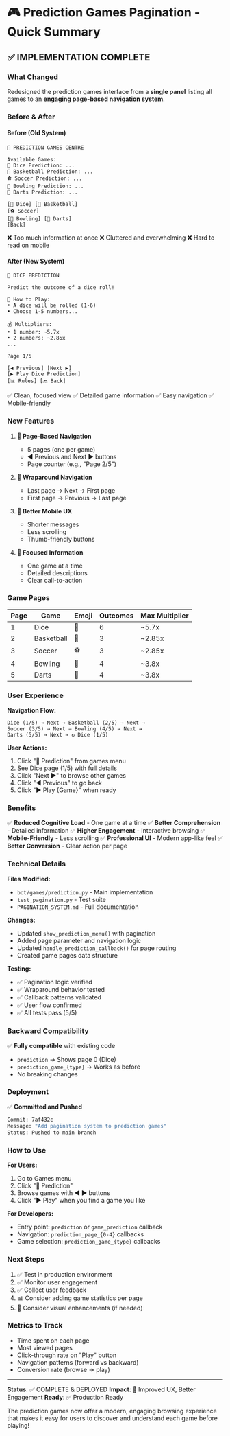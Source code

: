 # 🎮 Prediction Games Pagination - Quick Summary

## ✅ IMPLEMENTATION COMPLETE

### What Changed
Redesigned the prediction games interface from a **single panel** listing all games to an **engaging page-based navigation system**.

### Before & After

#### Before (Old System)
```
🔮 PREDICTION GAMES CENTRE

Available Games:
🎲 Dice Prediction: ...
🏀 Basketball Prediction: ...
⚽ Soccer Prediction: ...
🎳 Bowling Prediction: ...
🎯 Darts Prediction: ...

[🎲 Dice] [🏀 Basketball]
[⚽ Soccer]
[🎳 Bowling] [🎯 Darts]
[Back]
```
❌ Too much information at once
❌ Cluttered and overwhelming
❌ Hard to read on mobile

#### After (New System)
```
🎲 DICE PREDICTION

Predict the outcome of a dice roll!

🎯 How to Play:
• A dice will be rolled (1-6)
• Choose 1-5 numbers...

💰 Multipliers:
• 1 number: ~5.7x
• 2 numbers: ~2.85x
...

Page 1/5

[◀️ Previous] [Next ▶️]
[▶️ Play Dice Prediction]
[📊 Rules] [🔙 Back]
```
✅ Clean, focused view
✅ Detailed game information
✅ Easy navigation
✅ Mobile-friendly

### New Features

1. **📖 Page-Based Navigation**
   - 5 pages (one per game)
   - ◀️ Previous and Next ▶️ buttons
   - Page counter (e.g., "Page 2/5")

2. **🔄 Wraparound Navigation**
   - Last page → Next → First page
   - First page → Previous → Last page

3. **📱 Better Mobile UX**
   - Shorter messages
   - Less scrolling
   - Thumb-friendly buttons

4. **🎯 Focused Information**
   - One game at a time
   - Detailed descriptions
   - Clear call-to-action

### Game Pages

| Page | Game | Emoji | Outcomes | Max Multiplier |
|------|------|-------|----------|----------------|
| 1 | Dice | 🎲 | 6 | ~5.7x |
| 2 | Basketball | 🏀 | 3 | ~2.85x |
| 3 | Soccer | ⚽ | 3 | ~2.85x |
| 4 | Bowling | 🎳 | 4 | ~3.8x |
| 5 | Darts | 🎯 | 4 | ~3.8x |

### User Experience

**Navigation Flow:**
```
Dice (1/5) → Next → Basketball (2/5) → Next → 
Soccer (3/5) → Next → Bowling (4/5) → Next → 
Darts (5/5) → Next → ↻ Dice (1/5)
```

**User Actions:**
1. Click "🔮 Prediction" from games menu
2. See Dice page (1/5) with full details
3. Click "Next ▶️" to browse other games
4. Click "◀️ Previous" to go back
5. Click "▶️ Play {Game}" when ready

### Benefits

✅ **Reduced Cognitive Load** - One game at a time
✅ **Better Comprehension** - Detailed information
✅ **Higher Engagement** - Interactive browsing
✅ **Mobile-Friendly** - Less scrolling
✅ **Professional UI** - Modern app-like feel
✅ **Better Conversion** - Clear action per page

### Technical Details

**Files Modified:**
- `bot/games/prediction.py` - Main implementation
- `test_pagination.py` - Test suite
- `PAGINATION_SYSTEM.md` - Full documentation

**Changes:**
- Updated `show_prediction_menu()` with pagination
- Added page parameter and navigation logic
- Updated `handle_prediction_callback()` for page routing
- Created game pages data structure

**Testing:**
- ✅ Pagination logic verified
- ✅ Wraparound behavior tested
- ✅ Callback patterns validated
- ✅ User flow confirmed
- ✅ All tests pass (5/5)

### Backward Compatibility

✅ **Fully compatible** with existing code
- `prediction` → Shows page 0 (Dice)
- `prediction_game_{type}` → Works as before
- No breaking changes

### Deployment

✅ **Committed and Pushed**
```bash
Commit: 7af432c
Message: "Add pagination system to prediction games"
Status: Pushed to main branch
```

### How to Use

**For Users:**
1. Go to Games menu
2. Click "🔮 Prediction"
3. Browse games with ◀️ ▶️ buttons
4. Click "▶️ Play" when you find a game you like

**For Developers:**
- Entry point: `prediction` or `game_prediction` callback
- Navigation: `prediction_page_{0-4}` callbacks
- Game selection: `prediction_game_{type}` callbacks

### Next Steps

1. ✅ Test in production environment
2. ✅ Monitor user engagement
3. ✅ Collect user feedback
4. 📊 Consider adding game statistics per page
5. 🎨 Consider visual enhancements (if needed)

### Metrics to Track

- Time spent on each page
- Most viewed pages
- Click-through rate on "Play" button
- Navigation patterns (forward vs backward)
- Conversion rate (browse → play)

---

**Status**: ✅ COMPLETE & DEPLOYED
**Impact**: 🚀 Improved UX, Better Engagement
**Ready**: ✅ Production Ready

The prediction games now offer a modern, engaging browsing experience that makes it easy for users to discover and understand each game before playing!
